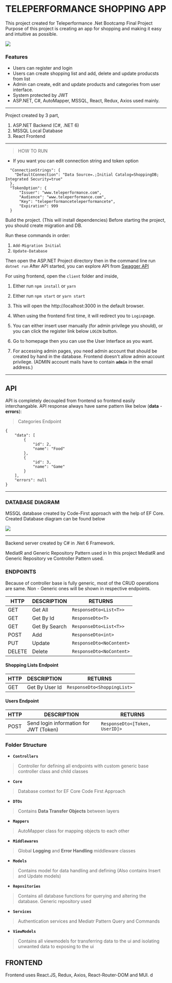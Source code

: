 # TELEPERFORMANCE SHOPPING APP

This project created for Teleperformance .Net Bootcamp Final Project
Purpose of this project is creating an app for shopping and making it easy and intuitive as possible.

![](https://www.pngitem.com/pimgs/m/620-6206666_teleperformance-logo-hd-png-download.png)


### Features
- Users can register and login
- Users can create shopping list and add, delete and update producsts from list
- Admin can create, edit and update products and categories from user interface.
- System protected by JWT
- ASP.NET, C#, AutoMapper, MSSQL, React, Redux, Axios used mainly.

---

Project created by 3 part,
1. ASP.NET Backend (C#, .NET 6)
2. MSSQL Local Database
3. React Frontend

---
> HOW TO RUN


- If you want you can edit connection string and token option

```
  "ConnectionStrings": {
    "DefaultConnection": "Data Source=.;Initial Catalog=ShoppingDB; Integrated Security=true"
  },
  "TokenOption": {
	  "Issuer": "www.teleperformance.com",
	  "Audience": "www.teleperformance.com",
	  "Key": "teleperformanceteleperformancete",
	  "Expiration": 999
  }
```
Build the project. (This will install dependencies)
Before starting the project, you should create migration and DB.

Run these commands in order:
1. `Add-Migration Initial`
2. `Update-Database`

Then open the ASP.NET Project directory then in the command line run `dotnet run`
After API started, you can explore API from [Swagger API](https://localhost:7242/swagger/index.html)

For using frontend, open the `client` folder and inside,

1. Either run `npm install` or `yarn`

2. Either run `npm start` or `yarn start`

3. This will open the http://localhost:3000 in the default browser.

4. When using the frontend first time, it will redirect you to `Login`page.

5. You can either insert user manually (for admin privilege you should), or you can click the register link below `LOGIN` button. 

6. Go to homepage then you can use the User Interface as you want.

7. For accessing admin pages, you need admin account that should be created by hand in the database. Frontend doesn't allow admin account privilege. (ADMIN account mails have to contain **`admin`** in the email address.)

---

## API

API is completely decoupled from frontend so frontend easily interchangable.
API response always have same pattern like below (**data** - **errors**):
>Categories Endpoint

```
{
    "data": [
        {
            "id": 2,
            "name": "Food"
        },
        {
            "id": 3,
            "name": "Game"
        }
    ],
    "errors": null
}
```

---
### DATABASE DIAGRAM

MSSQL database created by Code-First approach with the help of EF Core.
Created Database diagram can be found below

![](https://i.imgur.com/QHtq4Ry.png)

---

Backend server created by C# in .Net 6 Framework.

MediatR and Generic Repository Pattern used in
In this project MediatR and Generic Repository ve Controller Pattern used.

### ENDPOINTS

Because of controller base is fully generic, most of the CRUD operations are same.
Non - Generic ones will be shown in respective endpoints.

|HTTP|DESCRIPTION|RETURNS
|---|---|---|
|GET| Get All  | `ResponseDto<List<T>>` 
|GET| Get By Id | `ResponseDto<T>` 
|GET| Get By Search | `ResponseDto<List<T>>`  
|POST| Add | `ResponseDto<int>`
|PUT| Update | `ResponseDto<NoContent>`
|DELETE| Delete | `ResponseDto<NoContent>`

#### Shopping Lists Endpoint

|HTTP|DESCRIPTION|RETURNS
|---|---|---|
|GET| Get By User Id  | `ResponseDto<ShoppingList>` 

#### Users  Endpoint

|HTTP|DESCRIPTION|RETURNS
|---|---|---|
|POST| Send login information for JWT (Token)  | `ResponseDto<[Token, UserID]>` 


### Folder Structure

- **`Controllers`**
> Controller for defining all endpoints with custom generic base controller class and child classes
- **`Core`**
> Database context for EF Core Code First Approach
-  **`DTOs`**
> Contains **Data Transfer Objects** between layers
- **`Mappers`**
> AutoMapper class for mapping objects to each other
- **`Middlewares`**
> Global **Logging** and **Error Handling** middleware classes
- **`Models`**
> Contains model for data handling and defining (Also contains Insert and Update models)
- **`Repositories`**
> Contains all database functions for querying and altering the database. Generic repository used
- **`Services`**
> Authentication services and Mediatr Pattern Query and Commands 
- **`ViewModels`**
> Contains all viewmodels for transferring data to the ui and isolating unwanted data to exposing to the ui

## FRONTEND

Frontend uses React.JS, Redux, Axios, React-Router-DOM and MUI.
d
